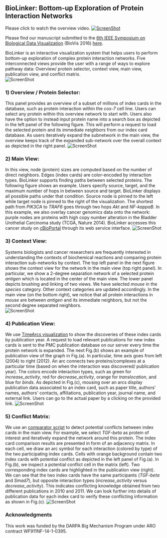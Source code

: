 ## BioLinker: Bottom-up Exploration of Protein Interaction Networks
Please click to watch the overview video.
[![ScreenShot](https://github.com/CreativeCodingLab/BioLinker/blob/master/figures/TeaserVideo.png)](http://www2.cs.uic.edu/~tdang/BioLinker/BioLinker.mp4)

Please find our manuscript submitted to the [6th IEEE Symposium on Biological Data Visualization](http://biovis.net/2016/index.html) (BioVis 2016) [here](https://github.com/CreativeCodingLab/BioLinker/blob/master/figures/Dang2016BioLinker.pdf).

BioLinker is an interactive visualization system that helps users to perform bottom-up exploration of complex protein interaction networks. Five interconnected views provide the user with a range of ways to explore pathway data: Overview/ protein selector, context view, main view, publication view, and conflict matrix.  
![ScreenShot](https://github.com/CreativeCodingLab/BioLinker/blob/master/figures/Figure1.png)


### 1) Overview / Protein Selector:
This panel provides an overview of a subset of millions of index cards in the database, such as protein interaction within the *cos-7* cell line. Users can select any protein within this overview network to start with. Users also have the option to instead input protein name into a search box as depicted in the left panel of the following figure. This will perform a request to load the selected protein and its immediate neighbors from our index card database. As users iteratively expand the subnetwork in the main view, the overview keeps track of the expanded sub-network over the overall context as depicted in the right panel.
![ScreenShot](https://github.com/CreativeCodingLab/BioLinker/blob/master/figures/Figure2.png)

### 2) Main View:
In this view, node (protein) sizes are computed based on the number of direct neighbors. Edges (index cards) are color-encoded by interaction types. BioLinker supports finding paths between selected proteins. The following figure shows an example. Users specify source, target, and the maximum number of hops in between source and target. BioLinker displays all possible paths under that condition. Source node is pinned to the left while target node is pinned to the right of the visualization. The shortest path from *PIK3CA* to *TRAF6* goes through two hops *Akt* and *NF-kappaB*. In this example, we also overlay cancer genomics data onto the network: purple nodes are proteins with high copy number alteration in the Bladder Urothelial Carcinoma study (TCGA, Nature 2014). BioLinker accesses this cancer study on [cBioPortal](http://www.cbioportal.org/) through its web service interface.
![ScreenShot](https://github.com/CreativeCodingLab/BioLinker/blob/master/figures/Figure4.png)

### 3) Context View:
Systems biologists and cancer researchers are frequently interested in understanding the contexts of biochemical reactions and comparing protein interaction sub-networks by context. The top left panel in the next figure shows the context view for the network in the main view (top right panel). In particular, we show a 2-degree separation network of a selected protein *antigen* which is located in the center of the main view. The lower panel depicts brushing and linking of two views. We have selected *mouse* in the *species* category. Other context categories are updated accordingly. In the main view (on the bottom right), we notice that all protein interactions in *mouse* are between *antigen* and its immediate neighbors, but not the second degree separated neighbors.  
![ScreenShot](https://github.com/CreativeCodingLab/BioLinker/blob/master/figures/Figure5.png)

### 4) Publication View:
We use [TimeArcs visualization](https://github.com/CreativeCodingLab/TimeArcs) to show the discoveries of these index cards by publication year. A request to load relevant publications for new index cards is sent to the PMC publication database on our server every time the protein network is expanded. The next Fig.(b) shows an example of publication view of the graph in Fig.(a). In particular, time axis goes from left (2004) to right (2012). An arc connects two proteins/complexes at a particular time (based on when the interaction was discovered/ publication year). The colors encode interaction types, such as green for *increase_activity*, red for *decrease_activity*, orange for *translocation*, and blue for *binds*. As depicted in Fig.(c), mousing over an arcs display publication data associated to an index card, such as paper title, authors' names, authors' contacts, affiliations, publication year, journal name, and external link. Users can go to the actual paper by a clicking on the provided link.
![ScreenShot](https://github.com/CreativeCodingLab/BioLinker/blob/master/figures/Figure6.png)

### 5) Conflict Matrix:
We use an [comparator script](https://github.com/PathwayCommons/pathway-cards/blob/master/comparator/src/main/scripts/IndexCardComparator.js) to detect potential conflicts between index cards in the main view. For example, we select *TGF-beta* as protein of interest and iteratively expand the network around this protein. The index card comparison results are presented in form of an adjacency matrix. In each cell, we draw an arc symbol for each interaction (colored by type) of the two participating index cards. Cells with orange background contain two index cards with potential conflict as depicted in the left panel of Fig.(a). In Fig.(b), we inspect a potential conflict cell in the matrix (left). Two corresponding index cards are highlighted in the publication view (right). We can see that the two index cards have the same participants (*TGF-beta* and *Smad7*), but opposite interaction types (*increase_activity* versus *decrease_activity*). This indicates conflicting knowledge obtained from two different publications in 2010 and 2011. We can look further into details of publication data for each index card to verify these conflicting information as shown in Fig.(c). 
![ScreenShot](https://github.com/CreativeCodingLab/BioLinker/blob/master/figures/Figure7.png)

### Acknowledgments
This work was funded by the DARPA Big Mechanism Program under ARO contract WF911NF-14-1-0395.


